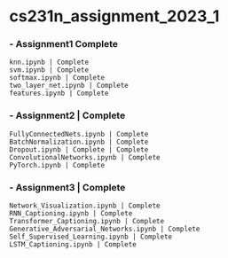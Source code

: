 # cs231n_assignment_2023_1

### - Assignment1 Complete
    knn.ipynb | Complete
    svm.ipynb | Complete
    softmax.ipynb | Complete
    two_layer_net.ipynb | Complete
    features.ipynb | Complete
### - Assignment2 | Complete
    FullyConnectedNets.ipynb | Complete
    BatchNormalization.ipynb | Complete
    Dropout.ipynb | Complete | Complete
    ConvolutionalNetworks.ipynb | Complete
    PyTorch.ipynb | Complete
### - Assignment3 | Complete
    Network_Visualization.ipynb | Complete
    RNN_Captioning.ipynb | Complete
    Transformer_Captioning.ipynb | Complete
    Generative_Adversarial_Networks.ipynb | Complete
    Self_Supervised_Learning.ipynb | Complete
    LSTM_Captioning.ipynb | Complete